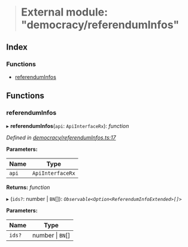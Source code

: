 > # External module: "democracy/referendumInfos"

## Index

### Functions

* [referendumInfos](_democracy_referenduminfos_.md#referenduminfos)

## Functions

###  referendumInfos

▸ **referendumInfos**(`api`: `ApiInterfaceRx`): *function*

*Defined in [democracy/referendumInfos.ts:17](https://github.com/polkadot-js/api/blob/1b94f0c/packages/api-derive/src/democracy/referendumInfos.ts#L17)*

**Parameters:**

Name | Type |
------ | ------ |
`api` | `ApiInterfaceRx` |

**Returns:** *function*

▸ (`ids?`: number | `BN`[]): *`Observable<Option<ReferendumInfoExtended>[]>`*

**Parameters:**

Name | Type |
------ | ------ |
`ids?` | number \| `BN`[] |